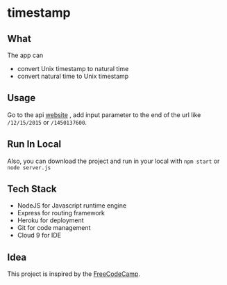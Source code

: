 # timestamp

## What
The app can 
- convert Unix timestamp to natural time
- convert natural time to Unix timestamp

## Usage
Go to the api [website](https://max-timestamp.herokuapp.com) , add input parameter to the end of the url like
`/12/15/2015` or `/1450137600`.

## Run In Local
Also, you can download the project and run in your local with
`npm start` or `node server.js`

## Tech Stack
- NodeJS for Javascript runtime engine
- Express for routing framework
- Heroku for deployment
- Git for code management
- Cloud 9 for IDE

## Idea
This project is inspired by the [FreeCodeCamp](https://www.freecodecamp.com/).
